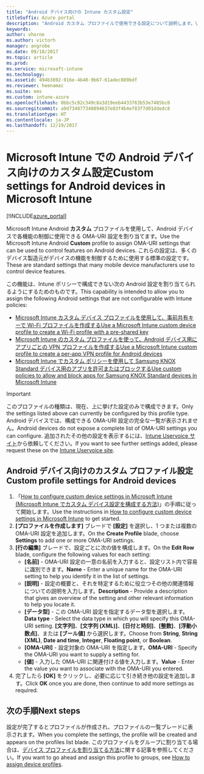 ```yaml
---
title: "Android デバイス向けの Intune カスタム設定"
titleSuffix: Azure portal
description: "Android カスタム プロファイルで使用できる設定について説明します。\""
keywords: 
author: vhorne
ms.author: victorh
manager: angrobe
ms.date: 09/18/2017
ms.topic: article
ms.prod: 
ms.service: microsoft-intune
ms.technology: 
ms.assetid: 494b3892-916e-4b40-9b67-61adec889bdf
ms.reviewer: heenamac
ms.suite: ems
ms.custom: intune-azure
ms.openlocfilehash: 0bbc5c82c349c8a3d19eeb4433763b53e7485bc0
ms.sourcegitcommit: a9d734877340894637e03f4b4ef83f7d01ddedc8
ms.translationtype: HT
ms.contentlocale: ja-JP
ms.lasthandoff: 12/19/2017
---
```

# <a name="custom-settings-for-android-devices-in-microsoft-intune"></a><span data-ttu-id="d4461-103">Microsoft Intune での Android デバイス向けのカスタム設定</span><span class="sxs-lookup"><span data-stu-id="d4461-103">Custom settings for Android devices in Microsoft Intune</span></span>

[!INCLUDE[azure_portal](./includes/azure_portal.md)]

<span data-ttu-id="d4461-104">Microsoft Intune Android **カスタム** プロファイルを使用して、Android デバイスで各機能の制御に使用できる OMA-URI 設定を割り当てます。</span><span class="sxs-lookup"><span data-stu-id="d4461-104">Use the Microsoft Intune Android **Custom** profile to assign OMA-URI settings that can be used to control features on Android devices.</span></span> <span data-ttu-id="d4461-105">これらの設定は、多くのデバイス製造元がデバイスの機能を制御するために使用する標準の設定です。</span><span class="sxs-lookup"><span data-stu-id="d4461-105">These are standard settings that many mobile device manufacturers use to control device features.</span></span>

<span data-ttu-id="d4461-106">この機能は、Intune ポリシーで構成できない次の Android 設定を割り当てられるようにするためのものです。</span><span class="sxs-lookup"><span data-stu-id="d4461-106">This capability is intended to allow you to assign the following Android settings that are not configurable with Intune policies:</span></span>

- [<span data-ttu-id="d4461-107">Microsoft Intune カスタム デバイス プロファイルを使用して、事前共有キーで Wi-Fi プロファイルを作成する</span><span class="sxs-lookup"><span data-stu-id="d4461-107">Use a Microsoft Intune custom device profile to create a Wi-Fi profile with a pre-shared key</span></span>](/intune/wi-fi-profile-shared-key)
- [<span data-ttu-id="d4461-108">Microsoft Intune のカスタム プロファイルを使って、Android デバイス用にアプリごとの VPN プロファイルを作成する</span><span class="sxs-lookup"><span data-stu-id="d4461-108">Use a Microsoft Intune custom profile to create a per-app VPN profile for Android devices</span></span>](/intune/android-pulse-secure-per-app-vpn)
- [<span data-ttu-id="d4461-109">Microsoft Intune でカスタム ポリシーを使用して Samsung KNOX Standard デバイス用のアプリを許可またはブロックする</span><span class="sxs-lookup"><span data-stu-id="d4461-109">Use custom policies to allow and block apps for Samsung KNOX Standard devices in Microsoft Intune</span></span>](/intune/samsung-knox-apps-allow-block)

>[!IMPORTANT]
><span data-ttu-id="d4461-110">このプロファイルの種類は、現在、上に挙げた設定のみで構成できます。</span><span class="sxs-lookup"><span data-stu-id="d4461-110">Only the settings listed above can currently be configured by this profile type.</span></span> <span data-ttu-id="d4461-111">Android デバイスでは、構成できる OMA-URI 設定の完全な一覧が表示されません。</span><span class="sxs-lookup"><span data-stu-id="d4461-111">Android devices do not expose a complete list of OMA-URI settings you can configure.</span></span> <span data-ttu-id="d4461-112">追加されたその他の設定を表示するには、[Intune Uservoice サイト](https://microsoftintune.uservoice.com/forums/291681-ideas)から依頼してください。</span><span class="sxs-lookup"><span data-stu-id="d4461-112">If you want to see further settings added, please request these on the [Intune Uservoice site](https://microsoftintune.uservoice.com/forums/291681-ideas).</span></span>

## <a name="custom-profile-settings-for-android-devices"></a><span data-ttu-id="d4461-113">Android デバイス向けのカスタム プロファイル設定</span><span class="sxs-lookup"><span data-stu-id="d4461-113">Custom profile settings for Android devices</span></span>

1. <span data-ttu-id="d4461-114">「[How to configure custom device settings in Microsoft Intune (Microsoft Intune でカスタム デバイス設定を構成する方法)](custom-settings-configure.md)」の手順に従って開始します。</span><span class="sxs-lookup"><span data-stu-id="d4461-114">Use the instructions in [How to configure custom device settings in Microsoft Intune](custom-settings-configure.md) to get started.</span></span>
2. <span data-ttu-id="d4461-115">**[プロファイルを作成します]** ブレードで **[設定]** を選択し、1 つまたは複数の OMA-URI 設定を追加します。</span><span class="sxs-lookup"><span data-stu-id="d4461-115">On the **Create Profile** blade, choose **Settings** to add one or more OMA-URI settings.</span></span>
3. <span data-ttu-id="d4461-116">**[行の編集]** ブレードで、設定ごとに次の値を構成します。</span><span class="sxs-lookup"><span data-stu-id="d4461-116">On the **Edit Row** blade, configure the following values for each setting:</span></span>
    - <span data-ttu-id="d4461-117">**[名前]** - OMA-URI 設定の一意の名前を入力すると、設定リスト内で容易に識別できます。</span><span class="sxs-lookup"><span data-stu-id="d4461-117">**Name** - Enter a unique name for the OMA-URI setting to help you identify it in the list of settings.</span></span>
    - <span data-ttu-id="d4461-118">**[説明]** - 設定の概要と、それを特定するために役立つその他の関連情報についての説明を入力します。</span><span class="sxs-lookup"><span data-stu-id="d4461-118">**Description** - Provide a description that gives an overview of the setting and other relevant information to help you locate it.</span></span>
    - <span data-ttu-id="d4461-119">**[データ型]** - この OMA-URI 設定を指定するデータ型を選択します。</span><span class="sxs-lookup"><span data-stu-id="d4461-119">**Data type** - Select the data type in which you will specify this OMA-URI setting.</span></span> <span data-ttu-id="d4461-120">**[文字列]**、**[文字列 (XML)]**、**[日付と時刻]**、**[整数]**、**[浮動小数点]**、または **[ブール値]** から選択します。</span><span class="sxs-lookup"><span data-stu-id="d4461-120">Choose from **String**, **String (XML)**, **Date and time**, **Integer**, **Floating point**, or **Boolean**.</span></span>
    - <span data-ttu-id="d4461-121">**[OMA-URI]** - 設定対象の OMA-URI を指定します。</span><span class="sxs-lookup"><span data-stu-id="d4461-121">**OMA-URI** - Specify the OMA-URI you want to supply a setting for.</span></span>
    - <span data-ttu-id="d4461-122">**[値]** - 入力した OMA-URI に関連付ける値を入力します。</span><span class="sxs-lookup"><span data-stu-id="d4461-122">**Value** - Enter the value you want to associate with the OMA-URI you entered.</span></span>
4. <span data-ttu-id="d4461-123">完了したら **[OK]** をクリックし、必要に応じて引き続き他の設定を追加します。</span><span class="sxs-lookup"><span data-stu-id="d4461-123">Click **OK** once you are done, then continue to add more settings as required.</span></span>

## <a name="next-steps"></a><span data-ttu-id="d4461-124">次の手順</span><span class="sxs-lookup"><span data-stu-id="d4461-124">Next steps</span></span>

<span data-ttu-id="d4461-125">設定が完了するとプロファイルが作成され、プロファイルの一覧ブレードに表示されます。</span><span class="sxs-lookup"><span data-stu-id="d4461-125">When you complete the settings, the profile will be created and appears on the profiles list blade.</span></span> <span data-ttu-id="d4461-126">このプロファイルをグループに割り当てる場合は、[デバイス プロファイルを割り当てる方法](device-profile-assign.md)に関する記事を参照してください。</span><span class="sxs-lookup"><span data-stu-id="d4461-126">If you want to go ahead and assign this profile to groups, see [How to assign device profiles](device-profile-assign.md).</span></span>




